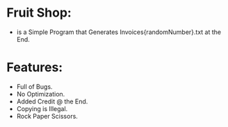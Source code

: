 # Fruit Shop:
* is a Simple Program that Generates Invoices{randomNumber}.txt at the End.

# Features:
* Full of Bugs.
* No Optimization.
* Added Credit @ the End.
* Copying is Illegal.
* Rock Paper Scissors.